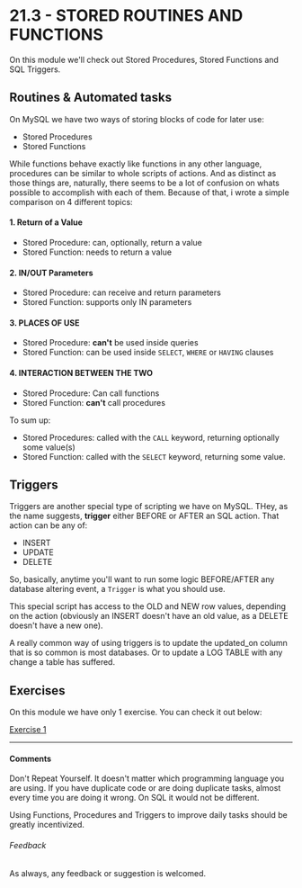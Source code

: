 # 21.3 - STORED ROUTINES AND FUNCTIONS

On this module we'll check out Stored Procedures, Stored Functions and SQL Triggers.

## Routines & Automated tasks

On MySQL we have two ways of storing blocks of code for later use:

* Stored Procedures
* Stored Functions

While functions behave exactly like functions in any other language, procedures can be similar to whole scripts of actions. And as distinct as those things are, naturally, there seems to be a lot of confusion on whats possible to accomplish with each of them. Because of that, i wrote a simple comparison on 4 different topics:

#### 1. Return of a Value

* Stored Procedure: can, optionally, return a value
* Stored Function: needs to return a value

#### 2. IN/OUT Parameters

* Stored Procedure: can receive and return parameters
* Stored Function: supports only IN parameters

#### 3. PLACES OF USE

* Stored Procedure: **can't** be used inside queries
* Stored Function: can be used inside `SELECT`, `WHERE` or `HAVING` clauses

#### 4. INTERACTION BETWEEN THE TWO

* Stored Procedure: Can call functions
* Stored Function: **can't** call procedures

To sum up:

* Stored Procedures: called with the `CALL` keyword, returning optionally some value(s)
* Stored Function: called with the `SELECT` keyword, returning some value.

## Triggers

Triggers are another special type of scripting we have on MySQL. THey, as the name suggests, **trigger** either BEFORE or AFTER an SQL action. That action can be any of:

* INSERT
* UPDATE
* DELETE

So, basically, anytime you'll want to run some logic BEFORE/AFTER any database altering event, a `Trigger` is what you should use.

This special script has access to the OLD and NEW row values, depending on the action (obviously an INSERT doesn't have an old value, as a DELETE doesn't have a new one).

A really common way of using triggers is to update the updated_on column that is so common is most databases. Or to update a LOG TABLE with any change a table has suffered.

## Exercises

On this module we have only 1 exercise. You can check it out below:

[Exercise 1](./exercises/exercise1.md)

----

#### Comments

Don't Repeat Yourself. It doesn't matter which programming language you are using. If you have duplicate code or are doing duplicate tasks, almost every time you are doing it wrong. On SQL it would not be different.

Using Functions, Procedures and Triggers to improve daily tasks should be greatly incentivized.

###### Feedback

As always, any feedback or suggestion is welcomed.

